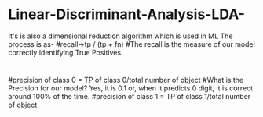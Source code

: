 # Linear-Discriminant-Analysis-LDA-
It's is also a dimensional reduction  algorithm which is used in ML
The process is as-
#recall->tp / (tp + fn)
#The recall is the measure of our model correctly identifying True Positives. 
#
#precision of class 0 = TP of class 0/total number of object 
#What is the Precision for our model? Yes, it is 0.1 or, when it predicts 0 digit, it is correct around 100% of the time.
#precision of class 1 = TP of class 1/total number of object 

